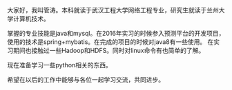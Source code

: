 
大家好，我叫管涛。本科就读于武汉工程大学网络工程专业，研究生就读于兰州大学计算机技术。

掌握的专业技能是java和mysql。在2016年实习的时候参入预测平台的开发项目，使用的技术是spring+mybatis。在完成的项目的时候对java8有一些使用。
在实习期间也接触过一些Hadoop和HDFS。同时对linux命令有也简单的了解。

现在准备学习一些python相关的东西。

希望在以后的工作中能够与各位一起学习交流，共同进步。
